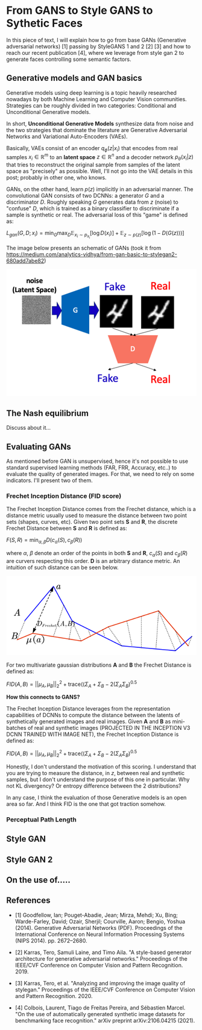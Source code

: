 # From GANS to Style GANS to Sythetic Faces


In this piece of text, I will explain how to go from base GANs (Generative adversarial networks) [1] passing by StyleGANS 1 and 2 [2] [3] and how to reach our recent publication [4], where we leverage from style gan 2 to generate faces controlling some semantic factors.

## Generative models and GAN basics

Generative models using deep learning is a topic heavily researched nowadays by both Machine Learning and Computer Vision communities.
Strategies can be roughly divided in two categories: Conditional and Unconditional Generative models.

In short, **Unconditional Generative Models** synthesize data from noise and the two strategies that dominate the literature are Generative Adversarial Networks and Variational Auto-Encoders (VAEs).

Basically, VAEs consist of an encoder $`q_{\phi}(z|x_i)`$  that encodes from real samples $`x_i \in \mathbb{R}^m`$ to an **latent space** $`z \in \mathbb{R}^n`$ and a decoder network $`p_{\theta}(x_i|z)`$ that tries to reconstruct the original sample from samples of the latent space as "precisely" as possible.
Well, I'll not go into the VAE details in this post; probably in other one, who knows.

GANs, on the other hand, learn $`p(z)`$ implicitly in an adversarial manner.
The convolutional GAN consists of two DCNNs: a generator $`G`$ and a discriminator $`D`$.
Roughly speaking $`G`$ generates data from $`z`$ (noise) to "confuse" $`D`$, which is trained as a binary classifier to discriminate if a sample is synthetic or real.
The adversarial loss of this "game" is defined as:

$`{L}_{gan}(G,D;x_i) = \min_{G}\max_{D}\mathbb{E}_{x_i\sim p_{x_i}} \Big[ \log D(x_i)\Big] + \mathbb{E}_{z \sim p(z)}\Big[\log(1-D(G(z)))  \Big]`$

The image below presents an schematic of GANs (took it from https://medium.com/analytics-vidhya/from-gan-basic-to-stylegan2-680add7abe82)

![GAN](./graphics/gan_basic.png)

## The Nash equilibrium

Discuss about it...


## Evaluating GANs

As mentioned before GAN is unsupervised, hence it's not possible to use standard supervised learning methods (FAR, FRR, Accuracy, etc..) to evaluate the quality of generated images.
For that, we need to rely on some indicators.
I'll present two of them.

### Frechet Inception Distance (FID score)


The Frechet Inception Distance comes from the Frechet distance, which is a distance metric usually used to measure the distance between two point sets  (shapes, curves, etc).
Given two point sets **S** and **R**, the discrete Frechet Distance between **S** and **R** is defined as:

$`F(S,R) = \min_{\alpha, \beta} D(c_\alpha(S), c_\beta(R))`$

where $`\alpha`$, $`\beta`$ denote an order of the points in both **S** and **R**, $`c_\alpha(S)`$ and $`c_\beta(R)`$ are curvers respecting this order.
**D** is an arbitrary distance metric.
An intuition of such distance can be seen below.

![GAN](./graphics/frechet-distance.png)


For two multivariate gaussian distributions **A** and **B** the Frechet Distance is defined as:

$` FID(A,B) = || \mu_A, \mu_B||^{2}_{2} + \text{trace}((\Sigma_A + \Sigma_B  -2(\Sigma_A\Sigma_B)^{0.5}`$


**How this connects to GANS?**

The Frechet Inception Distance leverages from the representation capabilities of DCNNs to compute the distance between the latents of synthetically generated images and real images.
Given **A** and **B** as mini-batches of real and synthetic images (PROJECTED IN THE INCEPTION V3 DCNN TRAINED WITH IMAGE NET), the Frechet Inception Distance is defined as:


$` FID(A,B) = || \mu_A, \mu_B||^{2}_{2} + \text{trace}((\Sigma_A + \Sigma_B  -2(\Sigma_A\Sigma_B)^{0.5}`$

Honestly, I don't understand the motivation of this scoring.
I understand that you are trying to measure the distance, in $`z`$, between real and synthetic samples, but I don't understand the purpose of this one in particular.
Why not KL divergency? Or entropy difference between the 2 distributions?

In any case, I think the evaluation of those Generative models is an open area so far.
And I think FID is the one that got traction somehow.


### Perceptual Path Length

## Style GAN

## Style GAN 2

## On the use of.....




## References 
- [1] Goodfellow, Ian; Pouget-Abadie, Jean; Mirza, Mehdi; Xu, Bing; Warde-Farley, David; Ozair, Sherjil; Courville, Aaron; Bengio, Yoshua (2014). Generative Adversarial Networks (PDF). Proceedings of the International Conference on Neural Information Processing Systems (NIPS 2014). pp. 2672–2680.

- [2] Karras, Tero, Samuli Laine, and Timo Aila. "A style-based generator architecture for generative adversarial networks." Proceedings of the IEEE/CVF Conference on Computer Vision and Pattern Recognition. 2019.

- [3] Karras, Tero, et al. "Analyzing and improving the image quality of stylegan." Proceedings of the IEEE/CVF Conference on Computer Vision and Pattern Recognition. 2020.

- [4] Colbois, Laurent, Tiago de Freitas Pereira, and Sébastien Marcel. "On the use of automatically generated synthetic image datasets for benchmarking face recognition." arXiv preprint arXiv:2106.04215 (2021).